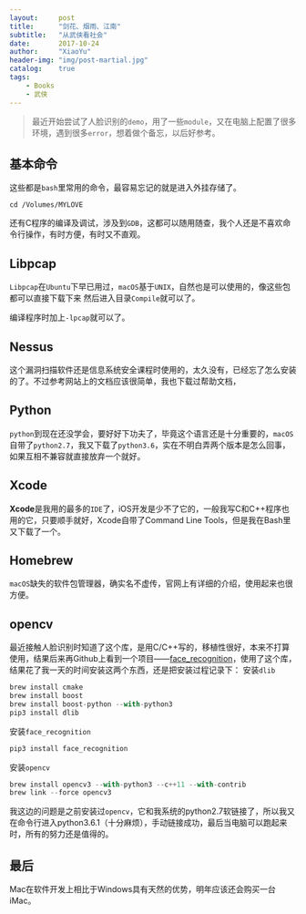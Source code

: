 ```yaml
---
layout:     post
title:      "剑花、烟雨、江南"
subtitle:   "从武侠看社会"
date:       2017-10-24
author:     "XiaoYu"
header-img: "img/post-martial.jpg"
catalog:    true
tags:
    - Books
    - 武侠
---
```


> 最近开始尝试了人脸识别的`demo`，用了一些`module`，又在电脑上配置了很多环境，遇到很多`error`，想着做个备忘，以后好参考。

## 基本命令

这些都是`bash`里常用的命令，最容易忘记的就是进入外挂存储了。
```
cd /Volumes/MYLOVE
```
还有C程序的编译及调试，涉及到`GDB`，这都可以随用随查，我个人还是不喜欢命令行操作，有时方便，有时又不直观。

## Libpcap

`Libpcap`在`Ubuntu`下早已用过，`macOS`基于`UNIX`，自然也是可以使用的，像这些包都可以直接下载下来 然后进入目录`Compile`就可以了。

编译程序时加上`-lpcap`就可以了。

## Nessus

这个漏洞扫描软件还是信息系统安全课程时使用的，太久没有，已经忘了怎么安装的了。不过参考网站上的文档应该很简单，我也下载过帮助文档，

## Python

`python`到现在还没学会，要好好下功夫了，毕竟这个语言还是十分重要的，`macOS`自带了`python2.7`，我又下载了`python3.6`，实在不明白弄两个版本是怎么回事，如果互相不兼容就直接放弃一个就好。

## Xcode

**Xcode**是我用的最多的`IDE`了，iOS开发是少不了它的，一般我写C和C++程序也用的它，只要顺手就好，Xcode自带了Command Line Tools，但是我在Bash里又下载了一个。

## Homebrew

`macOS`缺失的软件包管理器，确实名不虚传，官网上有详细的介绍，使用起来也很方便。

## opencv

最近接触人脸识别时知道了这个库，是用C/C++写的，移植性很好，本来不打算使用，结果后来再Github上看到一个项目——[face_recognition](https://github.com/ageitgey/face_recognition)，使用了这个库，结果花了我一天的时间安装这两个东西，还是把安装过程记录下：
安装`dlib`
```js
brew install cmake
brew install boost
brew install boost-python --with-python3
pip3 install dlib
```

安装`face_recognition`
```js
pip3 install face_recognition
```

安装`opencv`
```js
brew install opencv3 --with-python3 --c++11 --with-contrib
brew link --force opencv3
```

我这边的问题是之前安装过`opencv`，它和我系统的python2.7软链接了，所以我又在命令行进入python3.6.1（十分麻烦），手动链接成功，最后当电脑可以跑起来时，所有的努力还是值得的。

## 最后

Mac在软件开发上相比于Windows具有天然的优势，明年应该还会购买一台iMac。




